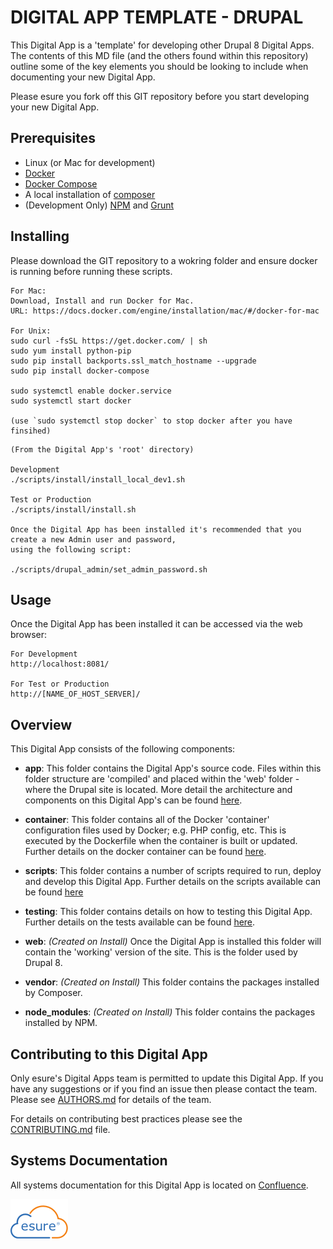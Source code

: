 # DIGITAL APP TEMPLATE - DRUPAL

This Digital App is a 'template' for developing other Drupal 8 Digital Apps. The contents of this MD file (and the others found within this repository) outline some of the key elements you should be looking to include when documenting your new Digital App.
 
Please esure you fork off this GIT repository before you start developing your new Digital App.


## Prerequisites
- Linux (or Mac for development)
- [Docker](https://docker.com)
- [Docker Compose](https://docs.docker.com/compose/)
- A local installation of [composer](http://getcomposer.org/)
- (Development Only) [NPM](https://www.npmjs.org/) and [Grunt](http://gruntjs.com)

## Installing
Please download the GIT repository to a wokring folder and ensure docker is running before running these scripts.

```
For Mac:
Download, Install and run Docker for Mac.
URL: https://docs.docker.com/engine/installation/mac/#/docker-for-mac

For Unix:
sudo curl -fsSL https://get.docker.com/ | sh
sudo yum install python-pip
sudo pip install backports.ssl_match_hostname --upgrade
sudo pip install docker-compose

sudo systemctl enable docker.service
sudo systemctl start docker

(use `sudo systemctl stop docker` to stop docker after you have finsihed)
```



```
(From the Digital App's 'root' directory)

Development
./scripts/install/install_local_dev1.sh

Test or Production
./scripts/install/install.sh

Once the Digital App has been installed it's recommended that you create a new Admin user and password,
using the following script:

./scripts/drupal_admin/set_admin_password.sh

```

## Usage
Once the Digital App has been installed it can be accessed via the web browser:

```
For Development
http://localhost:8081/

For Test or Production
http://[NAME_OF_HOST_SERVER]/
```

## Overview
This Digital App consists of the following components:

* **app**: This folder contains the Digital App's source code. Files within this folder structure are 'compiled' and placed within the 'web' folder - where the Drupal site is located. More detail the architecture and components on this Digital App's can be found [here](app/README.md).

* **container**: This folder contains all of the Docker 'container' configuration files used by Docker; e.g. PHP config, etc. This is executed by the Dockerfile when the container is built or updated. Further details on the docker container can be found [here](container/README.md).

* **scripts**: This folder contains a number of scripts required to run, deploy and develop this Digital App. Further details on the scripts available can be found [here](scripts/README.md)
* **testing**: This folder contains details on how to testing this Digital App. Further details on the tests available can be found [here](testing/README.md).
*  **web**: _(Created on Install)_ Once the Digital App is installed this folder will contain the 'working' version of the site. This is the folder used by Drupal 8.
*  **vendor**: _(Created on Install)_ This folder contains the packages installed by Composer.
*  **node_modules**: _(Created on Install)_ This folder contains the packages installed by NPM.

## Contributing to this Digital App
Only esure's Digital Apps team is permitted to update this Digital App. If you have any suggestions or if you find an issue then please contact the team. Please see [AUTHORS.md](AUTHORS.md) for details of the team.

For details on contributing best practices please see the [CONTRIBUTING.md](CONTRIBUTING.md) file.

## Systems Documentation
All systems documentation for this Digital App is located on [Confluence](https://myesure.atlassian.net/wiki/).

![esure](README.esure.png "esure")